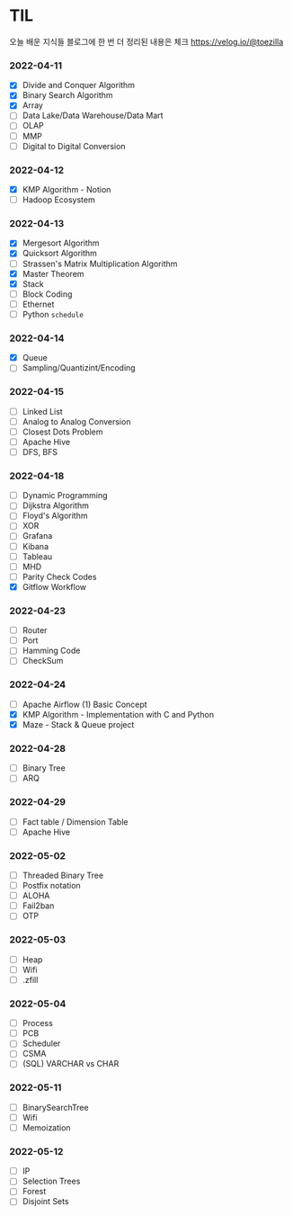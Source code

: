 # TIL
오늘 배운 지식들
블로그에 한 번 더 정리된 내용은 체크
https://velog.io/@toezilla

### 2022-04-11
- [X] Divide and Conquer Algorithm
- [X] Binary Search Algorithm
- [X] Array
- [ ] Data Lake/Data Warehouse/Data Mart
- [ ] OLAP
- [ ] MMP
- [ ] Digital to Digital Conversion

### 2022-04-12
- [X] KMP Algorithm - Notion
- [ ] Hadoop Ecosystem

### 2022-04-13
- [X] Mergesort Algorithm
- [X] Quicksort Algorithm
- [ ] Strassen's Matrix Multiplication Algorithm
- [X] Master Theorem
- [X] Stack
- [ ] Block Coding
- [ ] Ethernet
- [ ] Python ```schedule```

### 2022-04-14
- [X] Queue
- [ ] Sampling/Quantizint/Encoding

### 2022-04-15
- [ ] Linked List
- [ ] Analog to Analog Conversion
- [ ] Closest Dots Problem
- [ ] Apache Hive
- [ ] DFS, BFS

### 2022-04-18
- [ ] Dynamic Programming
- [ ] Dijkstra Algorithm
- [ ] Floyd's Algorithm
- [ ] XOR
- [ ] Grafana
- [ ] Kibana
- [ ] Tableau
- [ ] MHD
- [ ] Parity Check Codes
- [X] Gitflow Workflow

### 2022-04-23
- [ ] Router
- [ ] Port
- [ ] Hamming Code
- [ ] CheckSum

### 2022-04-24
- [ ] Apache Airflow (1) Basic Concept
- [X] KMP Algorithm - Implementation with C and Python
- [X] Maze - Stack & Queue project

### 2022-04-28
- [ ] Binary Tree
- [ ] ARQ

### 2022-04-29
- [ ] Fact table / Dimension Table
- [ ] Apache Hive

### 2022-05-02
- [ ] Threaded Binary Tree
- [ ] Postfix notation
- [ ] ALOHA
- [ ] Fail2ban
- [ ] OTP

### 2022-05-03
- [ ] Heap
- [ ] Wifi
- [ ] .zfill

### 2022-05-04
- [ ] Process
- [ ] PCB
- [ ] Scheduler
- [ ] CSMA
- [ ] (SQL) VARCHAR vs CHAR

### 2022-05-11
- [ ] BinarySearchTree
- [ ] Wifi
- [ ] Memoization

### 2022-05-12
- [ ] IP
- [ ] Selection Trees
- [ ] Forest
- [ ] Disjoint Sets
